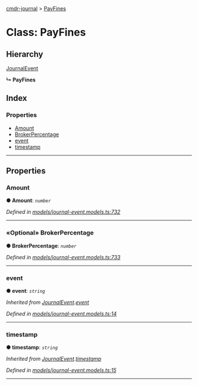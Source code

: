 [cmdr-journal](../README.md) > [PayFines](../classes/payfines.md)



# Class: PayFines

## Hierarchy


 [JournalEvent](journalevent.md)

**↳ PayFines**







## Index

### Properties

* [Amount](payfines.md#amount)
* [BrokerPercentage](payfines.md#brokerpercentage)
* [event](payfines.md#event)
* [timestamp](payfines.md#timestamp)



---
## Properties
<a id="amount"></a>

###  Amount

**●  Amount**:  *`number`* 

*Defined in [models/journal-event.models.ts:732](https://github.com/chrisbruford/cmdr-journal/blob/0588b1f/src/models/journal-event.models.ts#L732)*





___

<a id="brokerpercentage"></a>

### «Optional» BrokerPercentage

**●  BrokerPercentage**:  *`number`* 

*Defined in [models/journal-event.models.ts:733](https://github.com/chrisbruford/cmdr-journal/blob/0588b1f/src/models/journal-event.models.ts#L733)*





___

<a id="event"></a>

###  event

**●  event**:  *`string`* 

*Inherited from [JournalEvent](journalevent.md).[event](journalevent.md#event)*

*Defined in [models/journal-event.models.ts:14](https://github.com/chrisbruford/cmdr-journal/blob/0588b1f/src/models/journal-event.models.ts#L14)*





___

<a id="timestamp"></a>

###  timestamp

**●  timestamp**:  *`string`* 

*Inherited from [JournalEvent](journalevent.md).[timestamp](journalevent.md#timestamp)*

*Defined in [models/journal-event.models.ts:15](https://github.com/chrisbruford/cmdr-journal/blob/0588b1f/src/models/journal-event.models.ts#L15)*





___


